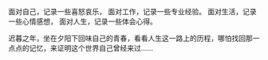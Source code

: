 
面对自己，记录一些喜怒哀乐，
面对工作，记录一些专业经验。
面对生活，记录一些心情感想，
面对人生，记录一些体会心得。

迟暮之年，坐在夕阳下回味自己的青春，看看人生这一路上的历程，哪怕找回那一点点的记忆，来证明这个世界自己曾经来过......

